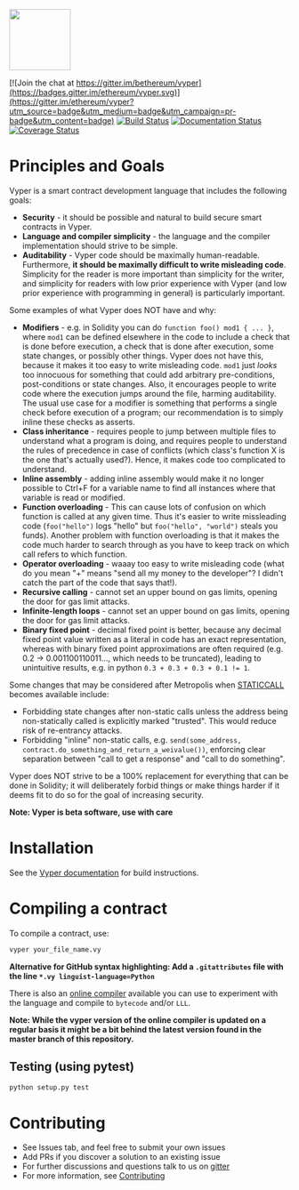 
<img src="https://raw.githubusercontent.com/ethereum/vyper/master/logo/vyper-logo-transparent.svg?sanitize=true" alt="" width="110">

[![Join the chat at https://gitter.im/bethereum/vyper](https://badges.gitter.im/ethereum/vyper.svg)](https://gitter.im/ethereum/vyper?utm_source=badge&utm_medium=badge&utm_campaign=pr-badge&utm_content=badge)
[![Build Status](https://travis-ci.org/ethereum/vyper.svg?branch=master)](https://travis-ci.org/ethereum/vyper)
[![Documentation Status](https://readthedocs.org/projects/vyper/badge/?version=latest)](http://vyper.readthedocs.io/en/latest/?badge=latest)
[![Coverage Status](https://coveralls.io/repos/github/ethereum/vyper/badge.svg?branch=master)](https://coveralls.io/github/ethereum/vyper?branch=master)

# Principles and Goals

Vyper is a smart contract development language that includes the following goals:

* **Security** - it should be possible and natural to build secure smart contracts in Vyper.
* **Language and compiler simplicity** - the language and the compiler implementation should strive to be simple.
* **Auditability** - Vyper code should be maximally human-readable. Furthermore, **it should be maximally difficult to write misleading code**. Simplicity for the reader is more important than simplicity for the writer, and simplicity for readers with low prior experience with Vyper (and low prior experience with programming in general) is particularly important.

Some examples of what Vyper does NOT have and why:

* **Modifiers** - e.g. in Solidity you can do `function foo() mod1 { ... }`, where `mod1` can be defined elsewhere in the code to include a check that is done before execution, a check that is done after execution, some state changes, or possibly other things. Vyper does not have this, because it makes it too easy to write misleading code. `mod1` just _looks_ too innocuous for something that could add arbitrary pre-conditions, post-conditions or state changes. Also, it encourages people to write code where the execution jumps around the file, harming auditability. The usual use case for a modifier is something that performs a single check before execution of a program; our recommendation is to simply inline these checks as asserts.
* **Class inheritance** - requires people to jump between multiple files to understand what a program is doing, and requires people to understand the rules of precedence in case of conflicts (which class's function X is the one that's actually used?). Hence, it makes code too complicated to understand.
* **Inline assembly** - adding inline assembly would make it no longer possible to Ctrl+F for a variable name to find all instances where that variable is read or modified.
* **Function overloading** - This can cause lots of confusion on which function is called at any given time. Thus it's easier to write missleading code (``foo("hello")`` logs "hello" but ``foo("hello", "world")`` steals you funds). Another problem with function overloading is that it makes the code much harder to search through as you have to keep track on which call refers to which function. 
* **Operator overloading** - waaay too easy to write misleading code (what do you mean "+" means "send all my money to the developer"? I didn't catch the part of the code that says that!).
* **Recursive calling** - cannot set an upper bound on gas limits, opening the door for gas limit attacks.
* **Infinite-length loops** - cannot set an upper bound on gas limits, opening the door for gas limit attacks.
* **Binary fixed point** - decimal fixed point is better, because any decimal fixed point value written as a literal in code has an exact representation, whereas with binary fixed point approximations are often required (e.g. 0.2 -> 0.001100110011..., which needs to be truncated), leading to unintuitive results, e.g. in python `0.3 + 0.3 + 0.3 + 0.1 != 1`.

Some changes that may be considered after Metropolis when [STATICCALL](https://github.com/ethereum/EIPs/pull/214/files) becomes available include:

* Forbidding state changes after non-static calls unless the address being non-statically called is explicitly marked "trusted". This would reduce risk of re-entrancy attacks.
* Forbidding "inline" non-static calls, e.g. `send(some_address, contract.do_something_and_return_a_weivalue())`, enforcing clear separation between "call to get a response" and "call to do something".

Vyper does NOT strive to be a 100% replacement for everything that can be done in Solidity; it will deliberately forbid things or make things harder if it deems fit to do so for the goal of increasing security.

**Note: Vyper is beta software, use with care**

# Installation
See the [Vyper documentation](https://vyper.readthedocs.io/en/latest/installing-vyper.html)
for build instructions.

# Compiling a contract
To compile a contract, use:
```bash
vyper your_file_name.vy
```

**Alternative for GitHub syntax highlighting: Add a `.gitattributes` file with the line `*.vy linguist-language=Python`**

There is also an [online compiler](https://vyper.online/) available you can use to experiment with
the language and compile to ``bytecode`` and/or ``LLL``.

**Note: While the vyper version of the online compiler is updated on a regular basis it might
be a bit behind the latest version found in the master branch of this repository.**

## Testing (using pytest)
```bash
python setup.py test
```

# Contributing
* See Issues tab, and feel free to submit your own issues
* Add PRs if you discover a solution to an existing issue
* For further discussions and questions talk to us on [gitter](https://gitter.im/ethereum/vyper)
* For more information, see [Contributing](http://vyper.readthedocs.io/en/latest/contributing.html)
